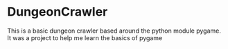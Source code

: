 # DungeonCrawler
This is a basic dungeon crawler based around the python module pygame. It was a project to help me learn the basics of pygame
